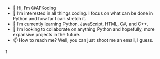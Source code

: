 - 👋 Hi, I’m @AFKoding
- 👀 I’m interested in all things coding. I focus on what can be done in Python and how far I can stretch it.
- 🌱 I’m currently learning Python, JavaScript, HTML, C#, and C++.
- 💞️ I’m looking to collaborate on anything Python and hopefully, more expansive projects in the future.
- 📫 How to reach me? Well, you can just shoot me an email, I guess.


1
